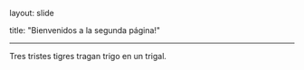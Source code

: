 layout: slide

title: "Bienvenidos a la segunda página!"

---

Tres tristes tigres tragan trigo en un trigal.
